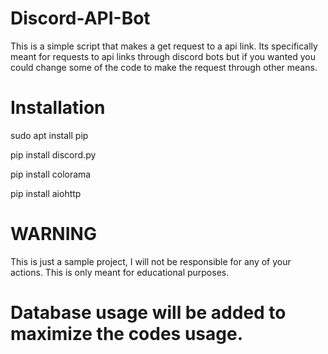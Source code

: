 # Discord-API-Bot


<p> This is a simple script that makes a get request to a api link. Its specifically meant for requests to api links through discord bots but if you wanted you could change some of the code to make the request through other means.

# Installation

sudo apt install pip

pip install discord.py

pip install colorama

pip install aiohttp

# WARNING
This is just a sample project, I will not be responsible for any of your actions. This is only meant for educational purposes.


# Database usage will be added to maximize the codes usage.
